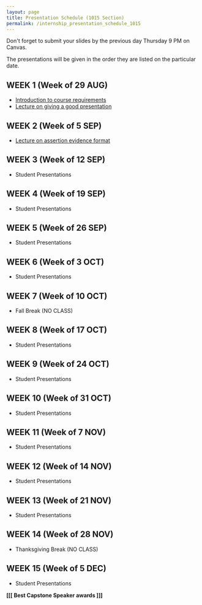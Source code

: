 ```yaml
---
layout: page
title: Presentation Schedule (1015 Section)
permalink: /internship_presentation_schedule_1015
---
```


Don't forget to submit your slides by the previous day Thursday 9 PM on Canvas.

The presentations will be given in the order they are listed on the particular date.

## WEEK 1 (Week of 29 AUG)

* [Introduction to course requirements]({{site.baseurl}}/internships/pdfs/introduction-internship.pdf)
* [Lecture on giving a good presentation]({{site.baseurl}}/internships/pdfs/lecture-on-presentations-internship.pdf)

## WEEK 2 (Week of 5 SEP)

* [Lecture on assertion evidence format]({{site.baseurl}}/internships/pdfs/lecture-on-assertion-evidence-format.pdf)

## WEEK 3 (Week of 12 SEP)
  
* Student Presentations
  
## WEEK 4 (Week of 19 SEP)

* Student Presentations

## WEEK 5 (Week of 26 SEP)

* Student Presentations

## WEEK 6 (Week of 3 OCT)

* Student Presentations

## WEEK 7 (Week of 10 OCT)

* Fall Break (NO CLASS)

## WEEK 8 (Week of 17 OCT)

* Student Presentations

## WEEK 9 (Week of 24 OCT)

* Student Presentations

## WEEK 10 (Week of 31 OCT)

* Student Presentations

## WEEK 11 (Week of 7 NOV)

* Student Presentations

## WEEK 12 (Week of 14 NOV)

* Student Presentations

## WEEK 13 (Week of 21 NOV)

* Student Presentations

## WEEK 14 (Week of 28 NOV)

* Thanksgiving Break (NO CLASS)

## WEEK 15 (Week of 5 DEC)

* Student Presentations
  
**[[[ Best Capstone Speaker awards ]]]**
